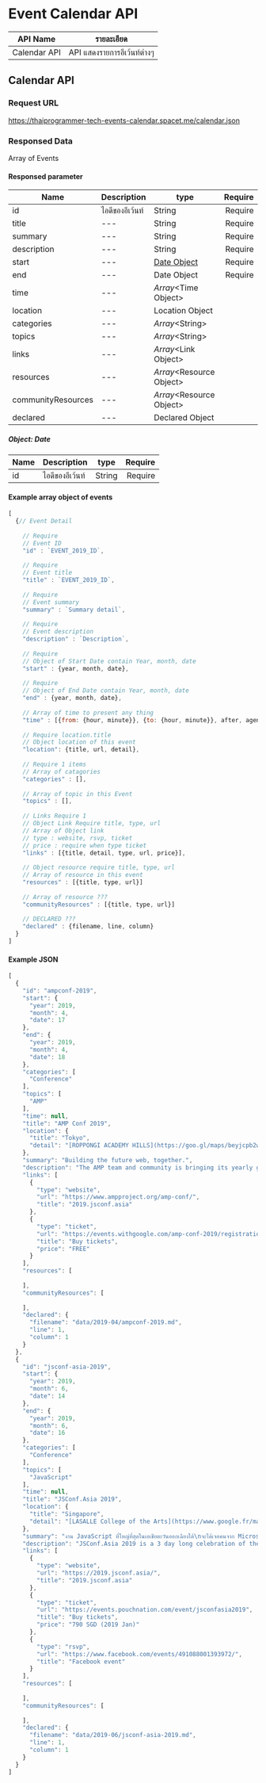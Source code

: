 # Event Calendar API #

|API Name|รายละเอียด|
|---|---|
|Calendar API|API แสดงรายการอีเว้นท์ต่างๆ|

## Calendar API ##

### Request URL ###

https://thaiprogrammer-tech-events-calendar.spacet.me/calendar.json

### Responsed Data ###

Array of Events

#### Responsed parameter ####

|Name|Description|type|Require|
|---|---|---|--:|
|id|ไอดีของอีเว้นท์|String|Require|
|title|---|String|Require|
|summary|---|String|Require|
|description|---|String|Require|
|start|---|[Date Object](#object-date)|Require|
|end|---|Date Object|Require|
|time|---|_Array_\<Time Object>||
|location|---|Location Object||
|categories|---|_Array_\<String>||
|topics|---|_Array_\<String>||
|links|---|_Array_\<Link Object>||
|resources|---|_Array_\<Resource Object>||
|communityResources|---|_Array_\<Resource Object>||
|declared|---|Declared Object||

##### Object: Date #####

|Name|Description|type|Require|
|---|---|---|--:|
|id|ไอดีของอีเว้นท์|String|Require|

#### Example array object of events ####

```javascript
[
  {// Event Detail
    
    // Require
    // Event ID
    "id" : `EVENT_2019_ID`,
    
    // Require
    // Event title
    "title" : `EVENT_2019_ID`,
    
    // Require
    // Event summary
    "summary" : `Summary detail`,
    
    // Require
    // Event description
    "description" : `Description`,
    
    // Require
    // Object of Start Date contain Year, month, date
    "start" : {year, month, date},
    
    // Require
    // Object of End Date contain Year, month, date
    "end" : {year, month, date},
    
    // Array of time to present any thing    
    "time" : [{from: {hour, minute}}, {to: {hour, minute}}, after, agendar],
    
    // Require location.title
    // Object location of this event
    "location": {title, url, detail},
    
    // Require 1 items
    // Array of catagories
    "categories" : [],
    
    // Array of topic in this Event
    "topics" : [],
    
    // Links Require 1
    // Object Link Require title, type, url
    // Array of Object link
    // type : website, rsvp, ticket
    // price : require when type ticket
    "links" : [{title, detail, type, url, price}],
    
    // Object resource require title, type, url
    // Array of resource in this event
    "resources" : [{title, type, url}]
    
    // Array of resource ???
    "communityResources" : [{title, type, url}]
    
    // DECLARED ???
    "declared" : {filename, line, column}
  }
]
```

#### Example JSON ####

```javascript
[
  {
    "id": "ampconf-2019",
    "start": {
      "year": 2019,
      "month": 4,
      "date": 17
    },
    "end": {
      "year": 2019,
      "month": 4,
      "date": 18
    },
    "categories": [
      "Conference"
    ],
    "topics": [
      "AMP"
    ],
    "time": null,
    "title": "AMP Conf 2019",
    "location": {
      "title": "Tokyo",
      "detail": "[ROPPONGI ACADEMY HILLS](https://goo.gl/maps/beyjcpb2wNm);"
    },
    "summary": "Building the future web, together.",
    "description": "The AMP team and community is bringing its yearly gathering to Tokyo for two days full of talks by developers for developers, all crafted to help you create a best-in-class user experience. Whether you're interested in rich animations, dynamic content, DevOps or monetization, we got you covered. We can't wait to meet you.",
    "links": [
      {
        "type": "website",
        "url": "https://www.ampproject.org/amp-conf/",
        "title": "2019.jsconf.asia"
      },
      {
        "type": "ticket",
        "url": "https://events.withgoogle.com/amp-conf-2019/registrations/new/",
        "title": "Buy tickets",
        "price": "FREE"
      }
    ],
    "resources": [
      
    ],
    "communityResources": [
      
    ],
    "declared": {
      "filename": "data/2019-04/ampconf-2019.md",
      "line": 1,
      "column": 1
    }
  },
  {
    "id": "jsconf-asia-2019",
    "start": {
      "year": 2019,
      "month": 6,
      "date": 14
    },
    "end": {
      "year": 2019,
      "month": 6,
      "date": 16
    },
    "categories": [
      "Conference"
    ],
    "topics": [
      "JavaScript"
    ],
    "time": null,
    "title": "JSConf.Asia 2019",
    "location": {
      "title": "Singapore",
      "detail": "[LASALLE College of the Arts](https://www.google.fr/maps/place/LASALLE+College+of+the+Arts/@1.3026003,103.8514892,19.89z/data=!4m5!3m4!1s0x31da19bbe54abb45:0xed0ecef2d74379c!8m2!3d1.3029095!4d103.8515946);"
    },
    "summary": "งาน JavaScript ที่ใหญ่ที่สุดในเอเชียตะวันออกเฉียงใต้\nจะได้เจอคนจาก Microsoft, Mozilla, … ด้วย",
    "description": "JSConf.Asia 2019 is a 3 day long celebration of the web technology and design. It is the sixth edition of Southeast Asia’s most influential community event from developers for developers with the aim to educate, inspire and entertain around open source and the web.",
    "links": [
      {
        "type": "website",
        "url": "https://2019.jsconf.asia/",
        "title": "2019.jsconf.asia"
      },
      {
        "type": "ticket",
        "url": "https://events.pouchnation.com/event/jsconfasia2019",
        "title": "Buy tickets",
        "price": "790 SGD (2019 Jan)"
      },
      {
        "type": "rsvp",
        "url": "https://www.facebook.com/events/491088001393972/",
        "title": "Facebook event"
      }
    ],
    "resources": [
      
    ],
    "communityResources": [
      
    ],
    "declared": {
      "filename": "data/2019-06/jsconf-asia-2019.md",
      "line": 1,
      "column": 1
    }
  }
]
```
